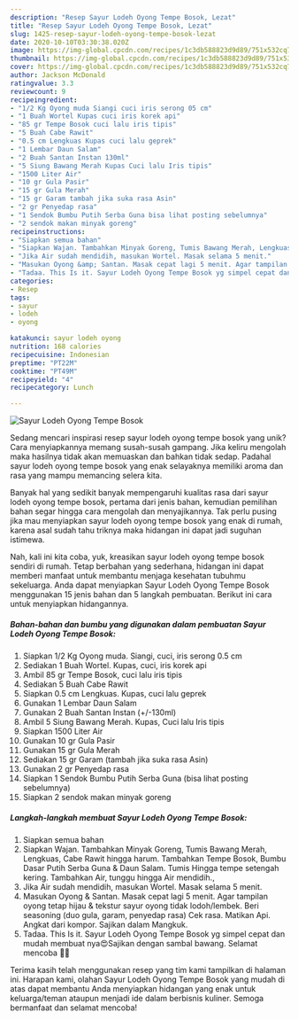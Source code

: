 ```yaml
---
description: "Resep Sayur Lodeh Oyong Tempe Bosok, Lezat"
title: "Resep Sayur Lodeh Oyong Tempe Bosok, Lezat"
slug: 1425-resep-sayur-lodeh-oyong-tempe-bosok-lezat
date: 2020-10-10T03:30:38.020Z
image: https://img-global.cpcdn.com/recipes/1c3db588823d9d89/751x532cq70/sayur-lodeh-oyong-tempe-bosok-foto-resep-utama.jpg
thumbnail: https://img-global.cpcdn.com/recipes/1c3db588823d9d89/751x532cq70/sayur-lodeh-oyong-tempe-bosok-foto-resep-utama.jpg
cover: https://img-global.cpcdn.com/recipes/1c3db588823d9d89/751x532cq70/sayur-lodeh-oyong-tempe-bosok-foto-resep-utama.jpg
author: Jackson McDonald
ratingvalue: 3.3
reviewcount: 9
recipeingredient:
- "1/2 Kg Oyong muda Siangi cuci iris serong 05 cm"
- "1 Buah Wortel Kupas cuci iris korek api"
- "85 gr Tempe Bosok cuci lalu iris tipis"
- "5 Buah Cabe Rawit"
- "0.5 cm Lengkuas Kupas cuci lalu geprek"
- "1 Lembar Daun Salam"
- "2 Buah Santan Instan 130ml"
- "5 Siung Bawang Merah Kupas Cuci lalu Iris tipis"
- "1500 Liter Air"
- "10 gr Gula Pasir"
- "15 gr Gula Merah"
- "15 gr Garam tambah jika suka rasa Asin"
- "2 gr Penyedap rasa"
- "1 Sendok Bumbu Putih Serba Guna bisa lihat posting sebelumnya"
- "2 sendok makan minyak goreng"
recipeinstructions:
- "Siapkan semua bahan"
- "Siapkan Wajan. Tambahkan Minyak Goreng, Tumis Bawang Merah, Lengkuas, Cabe Rawit hingga harum. Tambahkan Tempe Bosok, Bumbu Dasar Putih Serba Guna &amp; Daun Salam. Tumis Hingga tempe setengah kering. Tambahkan Air, tunggu hingga Air mendidih.,"
- "Jika Air sudah mendidih, masukan Wortel. Masak selama 5 menit."
- "Masukan Oyong &amp; Santan. Masak cepat lagi 5 menit. Agar tampilan oyong tetap hijau &amp; tekstur sayur oyong tidak lodoh/lembek. Beri seasoning (duo gula, garam, penyedap rasa) Cek rasa. Matikan Api. Angkat dari kompor. Sajikan dalam Mangkuk."
- "Tadaa. This Is it. Sayur Lodeh Oyong Tempe Bosok yg simpel cepat dan mudah membuat nya😍Sajikan dengan sambal bawang. Selamat mencoba 🤗😘"
categories:
- Resep
tags:
- sayur
- lodeh
- oyong

katakunci: sayur lodeh oyong 
nutrition: 168 calories
recipecuisine: Indonesian
preptime: "PT22M"
cooktime: "PT49M"
recipeyield: "4"
recipecategory: Lunch

---
```



![Sayur Lodeh Oyong Tempe Bosok](https://img-global.cpcdn.com/recipes/1c3db588823d9d89/751x532cq70/sayur-lodeh-oyong-tempe-bosok-foto-resep-utama.jpg)

Sedang mencari inspirasi resep sayur lodeh oyong tempe bosok yang unik? Cara menyiapkannya memang susah-susah gampang. Jika keliru mengolah maka hasilnya tidak akan memuaskan dan bahkan tidak sedap. Padahal sayur lodeh oyong tempe bosok yang enak selayaknya memiliki aroma dan rasa yang mampu memancing selera kita.



Banyak hal yang sedikit banyak mempengaruhi kualitas rasa dari sayur lodeh oyong tempe bosok, pertama dari jenis bahan, kemudian pemilihan bahan segar hingga cara mengolah dan menyajikannya. Tak perlu pusing jika mau menyiapkan sayur lodeh oyong tempe bosok yang enak di rumah, karena asal sudah tahu triknya maka hidangan ini dapat jadi suguhan istimewa.


Nah, kali ini kita coba, yuk, kreasikan sayur lodeh oyong tempe bosok sendiri di rumah. Tetap berbahan yang sederhana, hidangan ini dapat memberi manfaat untuk membantu menjaga kesehatan tubuhmu sekeluarga. Anda dapat menyiapkan Sayur Lodeh Oyong Tempe Bosok menggunakan 15 jenis bahan dan 5 langkah pembuatan. Berikut ini cara untuk menyiapkan hidangannya.

<!--inarticleads1-->

##### Bahan-bahan dan bumbu yang digunakan dalam pembuatan Sayur Lodeh Oyong Tempe Bosok:

1. Siapkan 1/2 Kg Oyong muda. Siangi, cuci, iris serong 0.5 cm
1. Sediakan 1 Buah Wortel. Kupas, cuci, iris korek api
1. Ambil 85 gr Tempe Bosok, cuci lalu iris tipis
1. Sediakan 5 Buah Cabe Rawit
1. Siapkan 0.5 cm Lengkuas. Kupas, cuci lalu geprek
1. Gunakan 1 Lembar Daun Salam
1. Gunakan 2 Buah Santan Instan (+/-130ml)
1. Ambil 5 Siung Bawang Merah. Kupas, Cuci lalu Iris tipis
1. Siapkan 1500 Liter Air
1. Gunakan 10 gr Gula Pasir
1. Gunakan 15 gr Gula Merah
1. Sediakan 15 gr Garam (tambah jika suka rasa Asin)
1. Gunakan 2 gr Penyedap rasa
1. Siapkan 1 Sendok Bumbu Putih Serba Guna (bisa lihat posting sebelumnya)
1. Siapkan 2 sendok makan minyak goreng




<!--inarticleads2-->

##### Langkah-langkah membuat Sayur Lodeh Oyong Tempe Bosok:

1. Siapkan semua bahan
1. Siapkan Wajan. Tambahkan Minyak Goreng, Tumis Bawang Merah, Lengkuas, Cabe Rawit hingga harum. Tambahkan Tempe Bosok, Bumbu Dasar Putih Serba Guna &amp; Daun Salam. Tumis Hingga tempe setengah kering. Tambahkan Air, tunggu hingga Air mendidih.,
1. Jika Air sudah mendidih, masukan Wortel. Masak selama 5 menit.
1. Masukan Oyong &amp; Santan. Masak cepat lagi 5 menit. Agar tampilan oyong tetap hijau &amp; tekstur sayur oyong tidak lodoh/lembek. Beri seasoning (duo gula, garam, penyedap rasa) Cek rasa. Matikan Api. Angkat dari kompor. Sajikan dalam Mangkuk.
1. Tadaa. This Is it. Sayur Lodeh Oyong Tempe Bosok yg simpel cepat dan mudah membuat nya😍Sajikan dengan sambal bawang. Selamat mencoba 🤗😘




Terima kasih telah menggunakan resep yang tim kami tampilkan di halaman ini. Harapan kami, olahan Sayur Lodeh Oyong Tempe Bosok yang mudah di atas dapat membantu Anda menyiapkan hidangan yang enak untuk keluarga/teman ataupun menjadi ide dalam berbisnis kuliner. Semoga bermanfaat dan selamat mencoba!
